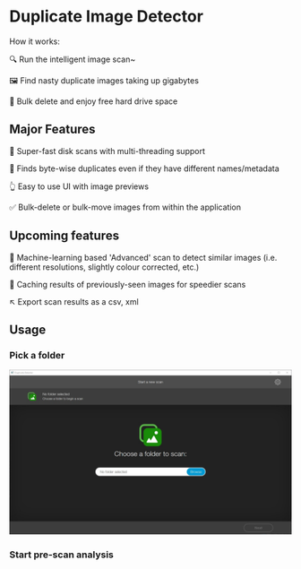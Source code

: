 # Duplicate Image Detector

How it works:

:mag: Run the intelligent image scan~

:framed_picture: Find nasty duplicate images taking up gigabytes

:floppy_disk: Bulk delete and enjoy free hard drive space 

## Major Features

:dash: Super-fast disk scans with multi-threading support

:eyes: Finds byte-wise duplicates even if they have different names/metadata

:point_up_2: Easy to use UI with image previews

:white_check_mark: Bulk-delete or bulk-move images from within the application

## Upcoming features

:brain: Machine-learning based 'Advanced' scan to detect similar images (i.e. different resolutions, slightly colour corrected, etc.)

:bookmark_tabs: Caching results of previously-seen images for speedier scans

:arrow_upper_left: Export scan results as a csv, xml

## Usage

### Pick a folder

![](/docs/assets/choose-folder-screen.jpg)

### Start pre-scan analysis